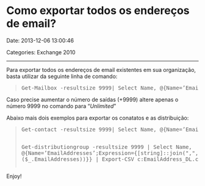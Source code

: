 # Como exportar todos os endereços de email?

Date: 2013-12-06 13:00:46

Categories: Exchange 2010

---

<p>Para exportar todos os endereços de email existentes em sua organização, basta utilizar da seguinte linha de comando:</p>
<blockquote>
<pre>Get-Mailbox -resultsize 9999| Select Name, @{Name=’EmailAddresses’;Expression={[string]::join(",", ($_.EmailAddresses))}} | Export-CSV c:EmailAddress_mailbox.csv</pre>
</blockquote>
<p>Caso precise aumentar o número de saídas (+9999) altere apenas o número 9999 no comando para &#8220;<em>Unlimited</em>&#8221;</p>
<p>Abaixo mais dois exemplos para exportar os conatatos e as distribuição:</p>
<blockquote>
<pre>Get-contact -resultsize 9999| Select Name, @{Name=’EmailAddresses’;Expression={[string]::join(",", ($_.EmailAddresses))}} | Export-CSV c:EmailAddress_contact.csv
 Get-distributiongroup -resultsize 9999 | Select Name, @{Name=’EmailAddresses’;Expression={[string]::join(",", ($_.EmailAddresses))}} | Export-CSV c:EmailAddress_DL.csv</pre>
</blockquote>
<p>Enjoy!</p>
